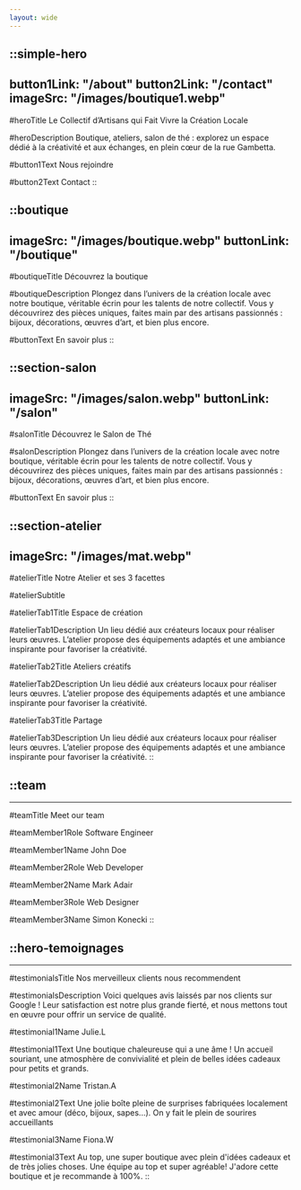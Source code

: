 ```yaml
---
layout: wide
---
```


::simple-hero
---
button1Link: "/about"
button2Link: "/contact"
imageSrc: "/images/boutique1.webp"
---
#heroTitle
Le Collectif d’Artisans qui Fait Vivre la Création Locale

#heroDescription
Boutique, ateliers, salon de thé : explorez un espace dédié à la créativité et aux échanges, en plein cœur de la rue Gambetta.

#button1Text
Nous rejoindre

#button2Text
Contact
::

::boutique
---
imageSrc: "/images/boutique.webp"
buttonLink: "/boutique"
---
#boutiqueTitle
Découvrez la boutique

#boutiqueDescription
Plongez dans l’univers de la création locale avec notre boutique, véritable écrin pour les talents de notre collectif. Vous y découvrirez des pièces uniques, faites main par des artisans passionnés : bijoux, décorations, œuvres d’art, et bien plus encore.

#buttonText
En savoir plus
::


::section-salon
---
imageSrc: "/images/salon.webp"
buttonLink: "/salon"
---
#salonTitle
Découvrez le Salon de Thé

#salonDescription
Plongez dans l’univers de la création locale avec notre boutique, véritable écrin pour les talents de notre collectif. Vous y découvrirez des pièces uniques, faites main par des artisans passionnés : bijoux, décorations, œuvres d’art, et bien plus encore.

#buttonText
En savoir plus
::

::section-atelier
---
imageSrc: "/images/mat.webp"
---

#atelierTitle
Notre Atelier et ses 3 facettes 

#atelierSubtitle

#atelierTab1Title
Espace de création

#atelierTab1Description
Un lieu dédié aux créateurs locaux pour réaliser leurs œuvres. L’atelier propose des équipements adaptés et une ambiance inspirante pour favoriser la créativité.

#atelierTab2Title
Ateliers créatifs

#atelierTab2Description
Un lieu dédié aux créateurs locaux pour réaliser leurs œuvres. L’atelier propose des équipements adaptés et une ambiance inspirante pour favoriser la créativité.

#atelierTab3Title
Partage

#atelierTab3Description
Un lieu dédié aux créateurs locaux pour réaliser leurs œuvres. L’atelier propose des équipements adaptés et une ambiance inspirante pour favoriser la créativité.
::

::team
---
---
#teamTitle
Meet our team

#teamMember1Role
Software Engineer

#teamMember1Name
John Doe

#teamMember2Role
Web Developer

#teamMember2Name
Mark Adair

#teamMember3Role
Web Designer

#teamMember3Name
Simon Konecki
::

::hero-temoignages
---
---
#testimonialsTitle
Nos merveilleux clients nous recommendent 

#testimonialsDescription
Voici quelques avis laissés par nos clients sur Google ! Leur satisfaction est notre plus grande fierté, et nous mettons tout en œuvre pour offrir un service de qualité.

#testimonial1Name
Julie.L

#testimonial1Text
Une boutique chaleureuse qui a une âme ! Un accueil souriant, une atmosphère de convivialité et plein de belles idées cadeaux pour petits et grands.

#testimonial2Name
Tristan.A

#testimonial2Text
Une jolie boîte pleine de surprises fabriquées localement et avec amour (déco, bijoux, sapes...). On y fait le plein de sourires accueillants 

#testimonial3Name
Fiona.W

#testimonial3Text
Au top, une super boutique avec plein d'idées cadeaux et de très jolies choses. Une équipe au top et super agréable! J'adore cette boutique et je recommande à 100%.
::

